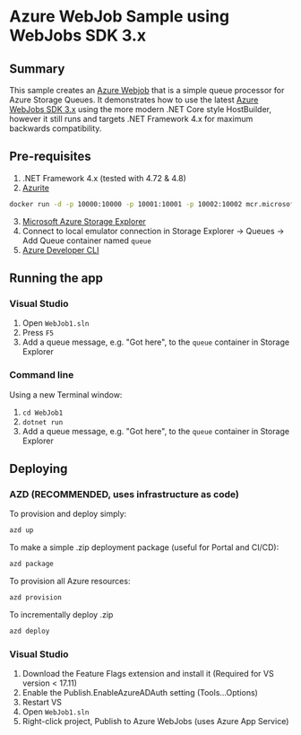 # Azure WebJob Sample using WebJobs SDK 3.x

## Summary
This sample creates an [Azure Webjob](https://learn.microsoft.com/en-us/azure/app-service/webjobs-sdk-how-to) that is a simple queue processor for Azure Storage Queues.  It demonstrates how to use the latest [Azure WebJobs SDK 3.x](https://www.nuget.org/packages/Microsoft.Azure.WebJobs) using the more modern .NET Core style HostBuilder, however it still runs and targets .NET Framework 4.x for maximum backwards compatibility.

## Pre-requisites
1. .NET Framework 4.x (tested with 4.72 & 4.8)
2. [Azurite](https://learn.microsoft.com/en-us/azure/storage/common/storage-use-azurite?tabs=visual-studio%2Cblob-storage)
```bash
docker run -d -p 10000:10000 -p 10001:10001 -p 10002:10002 mcr.microsoft.com/azure-storage/azurite
```
3. [Microsoft Azure Storage Explorer](https://storageexplorer.com)
4. Connect to local emulator connection in Storage Explorer -> Queues -> Add Queue container named `queue`
5. [Azure Developer CLI](https://learn.microsoft.com/en-us/azure/developer/azure-developer-cli/install-azd?tabs=winget-windows%2Cbrew-mac%2Cscript-linux&pivots=os-windows)

## Running the app
### Visual Studio
1. Open `WebJob1.sln`
2. Press `F5`
3. Add a queue message, e.g. "Got here", to the `queue` container in Storage Explorer

### Command line
Using a new Terminal window:
1. `cd WebJob1`
2.  `dotnet run`
3. Add a queue message, e.g. "Got here", to the `queue` container in Storage Explorer

## Deploying

### AZD (RECOMMENDED, uses infrastructure as code)

To provision and deploy simply:
```bash
azd up
```

To make a simple .zip deployment package (useful for Portal and CI/CD):
```bash
azd package
```

To provision all Azure resources:
```bash
azd provision
```

To incrementally deploy .zip
```bash
azd deploy
```

### Visual Studio
1. Download the Feature Flags extension and install it (Required for VS version < 17.11)
2. Enable the Publish.EnableAzureADAuth setting (Tools...Options)
3. Restart VS
4. Open `WebJob1.sln`
5. Right-click project, Publish to Azure WebJobs (uses Azure App Service)
